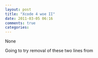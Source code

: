```yaml
---
layout: post
title: "Xcode 4 woe II"
date: 2011-03-05 06:16
comments: true
categories: 
---
```


None


Going to try removal of these two lines from 

